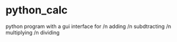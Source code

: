 # python_calc

python program with a gui interface for 
/n adding
/n subdtracting
/n multiplying
/n dividing
